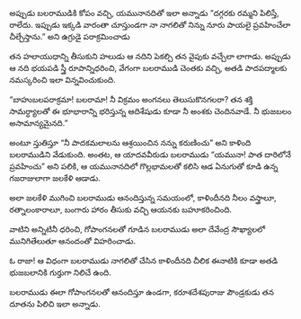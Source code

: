 ﻿అప్పుడు బలరాముడికి కోపం వచ్చి, యమునానదితో ఇలా అన్నాడు “దగ్గరకు రమ్మని పిలిస్తే, రాలేదు. ఇప్పుడు ఇక్కడి వారంతా చూస్తుండగా నా నాగలితో నిన్ను నూరు పాయలై ప్రవహించేలా చీల్చేస్తాను.” అని ఉగ్రుడై పరాక్రమించాడు 

తన హలాయుధాన్ని తీసుకుని హలుడు ఆ నదిని పెకల్చి తన వైపుకు వచ్చేలా లాగాడు. అప్పుడు ఆ నది భయపడి స్త్రీ రూపాన్నిధరించి, వేగంగా బలరాముడి చెంతకు వచ్చి, అతడి పాదపద్మాలకు నమస్కరించి ఇలా విన్నవించుకుంది. 

“బాహుబలపరాక్రమా! బలరామా! నీ విక్రమం అంగనలు తెలుసుకొనగలరా? తన శక్తి సామర్ధ్యాలతో ఈ భూభారాన్ని భరిస్తున్న ఆదిశేషుడు కూడా నీ అంశకు చెందినవాడే. నీ భుజబలం అసామాన్యమైనది.” 

అంటూ స్తుతిస్తూ “నీ పాదకమలాలను ఆశ్రయించిన నన్ను కరుణించు” అని కాళింది బలరాముడిని వేడుకుంది. అంతట, ఆ యాదవవీరుడు బలరాముడు “యమునా! పాత దారిలోనే ప్రవహించు” అని పలికి, ఆ యమునానదిలో గొల్లభామలతో కలిసి ఆడ ఏనుగుతో కూడి ఉన్న గజరాజులాగా జలకేళి ఆడాడు. 

అలా జలకేళి ముగించి బలరాముడు ఆనందిస్తున్న సమయంలో, కాళిందీనది నీలం వస్త్రాలూ, రత్నాలంకారాలూ, బంగారు హారం తీసుకు వచ్చి ఆయనకు బహూకరించింది. 

వాటిని అన్నిటినీ ధరించి, గోపాంగనలతో గూడిన బలరాముడు అలా దేవేంద్ర సౌఖ్యాలలో మునిగితేలుతూ ఆనందంతో విహరించాడు. 

ఓ రాజా! ఆ విధంగా బలరాముడు నాగలితో చేసిన కాళిందీనది చీలిక ఈనాటికి కూడా అతడి భుజబలానికి గుర్తుగా నిలిచే ఉంది. 

బలరాముడు ఈలా గోపాంగనలతో ఆనందిస్తూ ఉండగా, కరూశదేశపురాజు పౌండ్రకుడు తన దూతను పిలిచి ఇలా అన్నాడు. 

